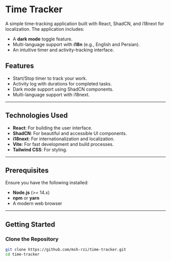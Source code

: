 # Time Tracker

A simple time-tracking application built with React, ShadCN, and i18next for localization. The application includes:

-  A **dark mode** toggle feature.
-  Multi-language support with **i18n** (e.g., English and Persian).
-  An intuitive timer and activity-tracking interface.

## Features

-  Start/Stop timer to track your work.
-  Activity log with durations for completed tasks.
-  Dark mode support using ShadCN components.
-  Multi-language support with i18next.

---

## Technologies Used

-  **React**: For building the user interface.
-  **ShadCN**: For beautiful and accessible UI components.
-  **i18next**: For internationalization and localization.
-  **Vite**: For fast development and build processes.
-  **Tailwind CSS**: For styling.

---

## Prerequisites

Ensure you have the following installed:

-  **Node.js** (>= 14.x)
-  **npm** or **yarn**
-  A modern web browser

---

## Getting Started

### Clone the Repository

```bash
git clone https://github.com/msh-rzi/time-tracker.git
cd time-tracker
```
